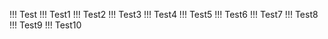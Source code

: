 !!! Test
!!! Test1
!!! Test2
!!! Test3
!!! Test4
!!! Test5
!!! Test6
!!! Test7
!!! Test8
!!! Test9
!!! Test10
